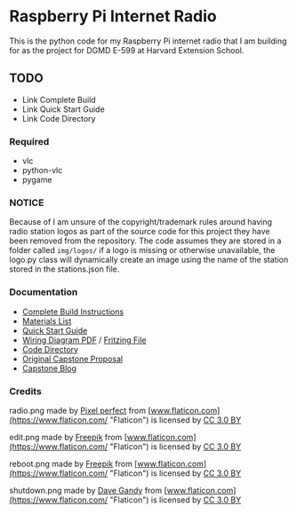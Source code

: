 # Raspberry Pi Internet Radio

This is the python code for my Raspberry Pi internet radio that I am building for as the project for DGMD E-599 at Harvard Extension School.

## TODO
* Link Complete Build
* Link Quick Start Guide
* Link Code Directory


### Required
* vlc
* python-vlc
* pygame

### NOTICE
Because of I am unsure of the copyright/trademark rules around having radio station logos as part of the source code for this project they have been removed from the repository. The code assumes they are stored in a folder called `img/logos/` if a logo is missing or otherwise unavailable, the logo.py class will dynamically create an image using the name of the station stored in the stations.json file. 

### Documentation
* [Complete Build Instructions]()
* [Materials List](https://www.dropbox.com/s/aaf3xo1s0xls849/Internet%20Radio%20Materials%20List.pdf?dl=0)
* [Quick Start Guide]()
* [Wiring Diagram PDF](https://www.dropbox.com/s/rwks9siodu6bhx9/Wiring%20Guide.pdf?dl=0) / [Fritzing File](https://www.dropbox.com/s/abadza8a3womwhc/Pi%20Radio%20Final.fzz?dl=0)
* [Code Directory]()
* [Original Capstone Proposal](https://www.dropbox.com/s/m6t09fdssgndxjf/Kelnhofer%20Capstone%20Proposal%20Final%20Draft.pdf?dl=0)
* [Capstone Blog](http://capstone.philipkelnhofer.com)

### Credits
radio.png made by [Pixel perfect](https://www.flaticon.com/authors/pixel-perfect "Pixel perfect") from [www.flaticon.com](https://www.flaticon.com/ "Flaticon") is licensed by [CC 3.0 BY](http://creativecommons.org/licenses/by/3.0/ "Creative Commons BY 3.0")

edit.png made by [Freepik](http://www.freepik.com "Freepik") from [www.flaticon.com](https://www.flaticon.com/ "Flaticon") is licensed by [CC 3.0 BY](http://creativecommons.org/licenses/by/3.0/ "Creative Commons BY 3.0")

reboot.png made by [Freepik](http://www.freepik.com "Freepik") from [www.flaticon.com](https://www.flaticon.com/ "Flaticon") is licensed by [CC 3.0 BY](http://creativecommons.org/licenses/by/3.0/ "Creative Commons BY 3.0")

shutdown.png made by [Dave Gandy](https://www.flaticon.com/authors/dave-gandy "Dave Gandy") from [www.flaticon.com](https://www.flaticon.com/ "Flaticon") is licensed by [CC 3.0 BY](http://creativecommons.org/licenses/by/3.0/ "Creative Commons BY 3.0")
